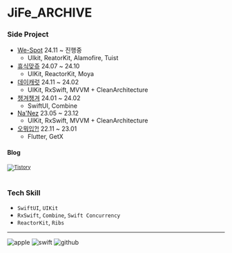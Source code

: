 <div align=left>
<h1 align="left">JiFe_ARCHIVE</h1>
 
### Side Project
- [We-Spot](https://github.com/jife-archive/WeSpot-iOS) 24.11 ~ 진행중 
   - UIkit, ReatorKit, Alamofire, Tuist
- [휴식맞쥬](https://github.com/Nexters/8potatoes_iOS)  24.07 ~ 24.10 
   - UIKit, ReactorKit, Moya
- [데이캐럿](https://github.com/Central-MakeUs/DayCarat-iOS)  24.11 ~ 24.02
   - UIKit, RxSwift, MVVM + CleanArchitecture
- [챙겨챙겨](https://github.com/Nexters/Don-t-Forget---iOS)  24.01 ~ 24.02 
   - SwiftUI, Combine
- [Na'Nez](https://github.com/nanez-dev/nanez-iOS)  23.05 ~ 23.12 
   - UIKit, RxSwift, MVVM + CleanArchitecture
- [오뭐입?!](https://github.com/NKLCBJoin/oh_OOTD)  22.11 ~ 23.01
   - Flutter, GetX

#### Blog 
<sub> <a href="https://jife98.tistory.com" target="_blank"><img alt="Tistory" src ="https://img.shields.io/badge/Tistory-FFFFFF?&style=for-the-badge&logo=Tistory&logoColor=black"/></a></sub>
</br></br>
### Tech Skill
   - `SwiftUI`, `UIKit`
   - `RxSwift`, `Combine`, `Swift Concurrency`
   - `ReactorKit`, `Ribs`
--------------------


<div>
  <img alt="apple" src ="https://img.shields.io/badge/iOS-FFFFFF?&style=for-the-badge&logo=Apple&logoColor=black"/>  
 <img alt="swift" src ="https://img.shields.io/badge/swift-F05138.svg?&style=for-the-badge&logo=Swift&logoColor=white"/> 
 <img alt="github" src ="https://img.shields.io/badge/github-000000.svg?&style=for-the-badge&logo=Github&logoColor=white"/>
 <br/>


